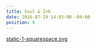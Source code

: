 ```yaml
---
title: Soul & Ink
date: 2016-07-29 14:03:00 -04:00
position: 6
---
```


[static-1-squarespace.svg](/uploads/static-1-squarespace.svg)